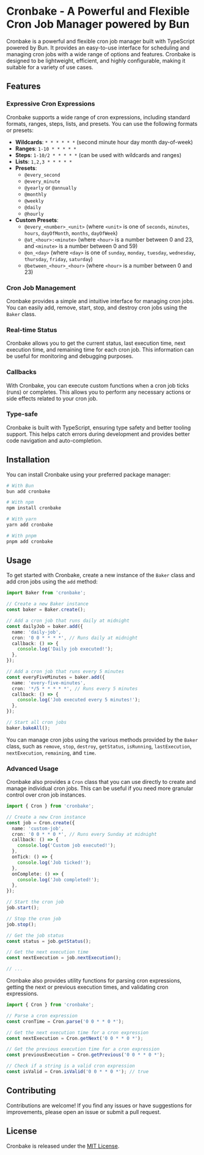# Cronbake - A Powerful and Flexible Cron Job Manager powered by Bun

Cronbake is a powerful and flexible cron job manager built with TypeScript powered by Bun. It provides an easy-to-use interface for scheduling and managing cron jobs with a wide range of options and features. Cronbake is designed to be lightweight, efficient, and highly configurable, making it suitable for a variety of use cases.

## Features

### Expressive Cron Expressions

Cronbake supports a wide range of cron expressions, including standard formats, ranges, steps, lists, and presets. You can use the following formats or presets:

- **Wildcards**: `* * * * * *` (second minute hour day month day-of-week)
- **Ranges**: `1-10 * * * * *`
- **Steps**: `1-10/2 * * * * *` (can be used with wildcards and ranges)
- **Lists**: `1,2,3 * * * * *`
- **Presets**:
  - `@every_second`
  - `@every_minute`
  - `@yearly` or `@annually`
  - `@monthly`
  - `@weekly`
  - `@daily`
  - `@hourly`
- **Custom Presets**:
  - `@every_<number>_<unit>` (where `<unit>` is one of `seconds`, `minutes`, `hours`, `dayOfMonth`, `months`, `dayOfWeek`)
  - `@at_<hour>:<minute>` (where `<hour>` is a number between 0 and 23, and `<minute>` is a number between 0 and 59)
  - `@on_<day>` (where `<day>` is one of `sunday`, `monday`, `tuesday`, `wednesday`, `thursday`, `friday`, `saturday`)
  - `@between_<hour>_<hour>` (where `<hour>` is a number between 0 and 23)

### Cron Job Management

Cronbake provides a simple and intuitive interface for managing cron jobs. You can easily add, remove, start, stop, and destroy cron jobs using the `Baker` class.

### Real-time Status

Cronbake allows you to get the current status, last execution time, next execution time, and remaining time for each cron job. This information can be useful for monitoring and debugging purposes.

### Callbacks

With Cronbake, you can execute custom functions when a cron job ticks (runs) or completes. This allows you to perform any necessary actions or side effects related to your cron job.

### Type-safe

Cronbake is built with TypeScript, ensuring type safety and better tooling support. This helps catch errors during development and provides better code navigation and auto-completion.

## Installation

You can install Cronbake using your preferred package manager:

```bash
# With Bun
bun add cronbake

# With npm
npm install cronbake

# With yarn
yarn add cronbake

# With pnpm
pnpm add cronbake
```

## Usage

To get started with Cronbake, create a new instance of the `Baker` class and add cron jobs using the `add` method:

```typescript
import Baker from 'cronbake';

// Create a new Baker instance
const baker = Baker.create();

// Add a cron job that runs daily at midnight
const dailyJob = baker.add({
  name: 'daily-job',
  cron: '0 0 * * * *', // Runs daily at midnight
  callback: () => {
    console.log('Daily job executed!');
  },
});

// Add a cron job that runs every 5 minutes
const everyFiveMinutes = baker.add({
  name: 'every-five-minutes',
  cron: '*/5 * * * * *', // Runs every 5 minutes
  callback: () => {
    console.log('Job executed every 5 minutes!');
  },
});

// Start all cron jobs
baker.bakeAll();
```

You can manage cron jobs using the various methods provided by the `Baker` class, such as `remove`, `stop`, `destroy`, `getStatus`, `isRunning`, `lastExecution`, `nextExecution`, `remaining`, and `time`.

### Advanced Usage

Cronbake also provides a `Cron` class that you can use directly to create and manage individual cron jobs. This can be useful if you need more granular control over cron job instances.

```typescript
import { Cron } from 'cronbake';

// Create a new Cron instance
const job = Cron.create({
  name: 'custom-job',
  cron: '0 0 * * 0 *', // Runs every Sunday at midnight
  callback: () => {
    console.log('Custom job executed!');
  },
  onTick: () => {
    console.log('Job ticked!');
  },
  onComplete: () => {
    console.log('Job completed!');
  },
});

// Start the cron job
job.start();

// Stop the cron job
job.stop();

// Get the job status
const status = job.getStatus();

// Get the next execution time
const nextExecution = job.nextExecution();

// ...
```

Cronbake also provides utility functions for parsing cron expressions, getting the next or previous execution times, and validating cron expressions.

```typescript
import { Cron } from 'cronbake';

// Parse a cron expression
const cronTime = Cron.parse('0 0 * * 0 *');

// Get the next execution time for a cron expression
const nextExecution = Cron.getNext('0 0 * * 0 *');

// Get the previous execution time for a cron expression
const previousExecution = Cron.getPrevious('0 0 * * 0 *');

// Check if a string is a valid cron expression
const isValid = Cron.isValid('0 0 * * 0 *'); // true
```

## Contributing

Contributions are welcome! If you find any issues or have suggestions for improvements, please open an issue or submit a pull request.

## License

Cronbake is released under the [MIT License](./LICENSE).